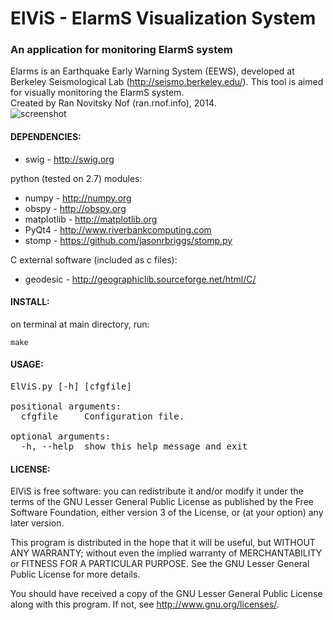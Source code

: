 # ElViS - ElarmS Visualization System
### An application for monitoring ElarmS system
Elarms is an Earthquake Early Warning System (EEWS), developed at Berkeley Seismological Lab (http://seismo.berkeley.edu/).
This tool is aimed for visually monitoring the ElarmS system.<br>
Created by Ran Novitsky Nof (ran.rnof.info), 2014.  
![screenshot](screentshot.jpg)
#### DEPENDENCIES:
-  swig - http://swig.org

python (tested on 2.7) modules:

-   numpy - http://numpy.org
-   obspy - http://obspy.org
-   matplotlib - http://matplotlib.org
-   PyQt4 - http://www.riverbankcomputing.com
-   stomp - https://github.com/jasonrbriggs/stomp.py

C external software (included as c files):

-   geodesic - http://geographiclib.sourceforge.net/html/C/

#### INSTALL:
  on terminal at main directory, run:
  ```
  make
  ```

#### USAGE:
<pre>
ElViS.py [-h] [cfgfile]

positional arguments:  
  cfgfile     Configuration file.

optional arguments:  
  -h, --help  show this help message and exit
</pre>
#### LICENSE:
  ElViS is free software: you can redistribute it and/or modify
  it under the terms of the GNU Lesser General Public License as published by
  the Free Software Foundation, either version 3 of the License, or
  (at your option) any later version.

  This program is distributed in the hope that it will be useful,
  but WITHOUT ANY WARRANTY; without even the implied warranty of
  MERCHANTABILITY or FITNESS FOR A PARTICULAR PURPOSE.  See the
  GNU Lesser General Public License for more details.

  You should have received a copy of the GNU Lesser General Public License
  along with this program.  If not, see <http://www.gnu.org/licenses/>.
